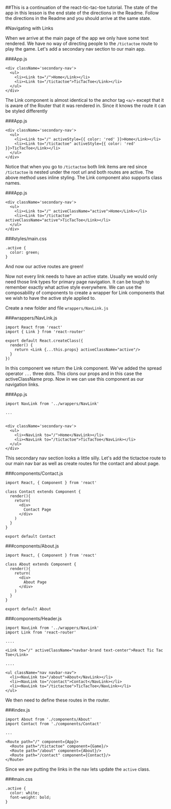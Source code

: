##This is a continuation of the react-tic-tac-toe tutorial. The state of the app in this lesson is the end state of the directions in the Readme. Follow the directions in the Readme and you should arrive at the same state.


#Navigating with Links

When we arrive at the main page of the app we only have some text rendered.  We
have no way of directing people to the `/tictactoe` route to play the game. Let's
add a secondary nav section to our main app.

###App.js
```
<div className='secondary-nav'>
  <ul>
    <li><Link to="/">Home</Link></li>
    <li><Link to="/tictactoe">TicTacToe</Link></li>
  </ul>
</div>
```

The Link component is almost identical to the anchor tag `<a/>` except that it
is aware of the Router that it was rendered in.  Since it knows the route it
can be styled differently

###App.js
```
<div className='secondary-nav'>
  <ul>
    <li><Link to="/" activeStyle={{ color: 'red' }}>Home</Link></li>
    <li><Link to="/tictactoe" activeStyle={{ color: 'red' }}>TicTacToe</Link></li>
  </ul>
</div>
```

Notice that when you go to `/tictactoe` both link items are red since `/tictactoe`
is nested under the root url and both routes are active.  The above method uses
inline styling.  The Link component also supports class names.

###App.js
```
<div className='secondary-nav'>
  <ul>
    <li><Link to="/" activeClassName="active">Home</Link></li>
    <li><Link to="/tictactoe" activeClassName="active">TicTacToe</Link></li>
  </ul>
</div>
```

###styles/main.css
```
.active {
  color: green;
}
```

And now our active routes are green!

Now not every link needs to have an active state.  Usually we would only need those
link types for primary page navigation.  It can be tough to remember exactly what
active style everywhere.  We can use the composability of components to create a
wrapper for Link components that we wish to have the active style applied to.

Create a new folder and file `wrappers/NavLink.js`

###wrappers/NavLink.js
```
import React from 'react'
import { Link } from 'react-router'

export default React.createClass({
  render() {
    return <Link {...this.props} activeClassName="active"/>
  }
})
```

In this component we return the Link component.  We've added the spread operator `...`
three dots.  This clons our props and in this case the activeClassName prop. Now
in we can use this component as our navigation links.

###App.js
```
import NavLink from '../wrappers/NavLink'

...


<div className='secondary-nav'>
  <ul>
    <li><NavLink to="/">Home</NavLink></li>
    <li><NavLink to="/tictactoe">TicTacToe</NavLink></li>
  </ul>
</div>
```

This secondary nav section looks a little silly. Let's add the tictactoe route
to our main nav bar as well as create routes for the contact and about page.

###components/Contact.js
```
import React, { Component } from 'react'

class Contact extends Component {
  render(){
    return(
      <div>
        Contact Page
      </div>
    )
  }
}

export default Contact
```

###components/About.js
```
import React, { Component } from 'react'

class About extends Component {
  render(){
    return(
      <div>
        About Page
      </div>
    )
  }
}

export default About
```

###components/Header.js
```
import NavLink from '../wrappers/NavLink'
import Link from 'react-router'

....

<Link to="/" activeClassName="navbar-brand text-center">React Tic Tac Toe</Link>

....

<ul className="nav navbar-nav">
  <li><NavLink to="/about">About</NavLink></li>
  <li><NavLink to="/contact">Contact</NavLink></li>
  <li><NavLink to="/tictactoe">TicTacToe</NavLink></li>
</ul>
```

We then need to define these routes in the router.


###index.js
```
import About from './components/About'
import Contact from './components/Contact'

...

<Route path="/" component={App}>
  <Route path="/tictactoe" component={Game}/>
  <Route path="/about" component={About}/>
  <Route path="/contact" component={Contact}/>
</Route>
```

Since we are putting the links in the nav lets update the `active` class.


###main.css
```
.active {
  color: white;
  font-weight: bold;
}
```
